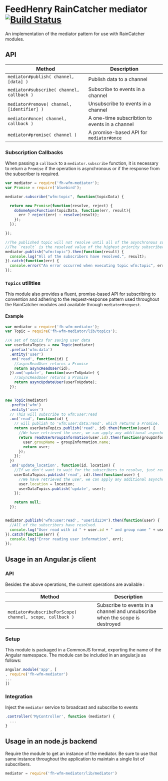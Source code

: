 # FeedHenry RainCatcher mediator [![Build Status](https://travis-ci.org/feedhenry-raincatcher/raincatcher-mediator.png)](https://travis-ci.org/feedhenry-raincatcher/raincatcher-mediator)

An implementation of the mediator pattern for use with RainCatcher modules.

## API
| Method | Description |
| --- | --- |
| `mediator#publish( channel, [data] )` | Publish data to a channel |
| `mediator#subscribe( channel, callback )` | Subscribe to events in a channel |
| `mediator#remove( channel, [identifier] )` | Unsubscribe to events in a channel |
| `mediator#once( channel, callback )` | A one-time subscribtion to events in a channel |
| `mediator#promise( channel )` | A promise-based API for `mediator#once` |


### Subscription Callbacks

When passing a `callback` to a `mediator.subscribe` function, it is necessary to return a `Promise` if the operation is asynchronous or if the response from the subscriber is required.

```javascript
var mediator = require('fh-wfm-mediator');
var Promise = require('bluebird');

mediator.subscribe("wfm:topic", function(topicData) {

  return new Promise(function(resolve, reject) {
    doSomeAyncFunction(topicData, function(err, result){
      err ? reject(err) : resolve(result);
    });
  });

});

//The published topic will not resolve until all of the asynchronous subscribers have resolved / rejected
//The `result` is the resolved value of the highest priority subscriber.
mediator.publish("wfm:topic").then(function(result) {
  console.log("All of the subscribers have resolved.", result);
}).catch(function(err) {
  console.error("An error occurred when executing topic wfm:topic", err);
});

```

### `Topics` utilities

This module also provides a fluent, promise-based API for subscribing to convention and adhering to the request-response pattern used throughout the RainCatcher modules and available through `mediator#request`.

#### Example

```javascript
var mediator = require('fh-wfm-mediator');
var Topic = require('fh-wfm-mediator/lib/topics');

//A set of topics for saving user data
var userDataTopics = new Topic(mediator)
  .prefix('wfm:data')
  .entity('user')
  .on('read', function(id) {
    //asyncReadUser returns a Promise
    return asyncReadUser(id);
  }).on('update', function(userToUpdate) {
    //asyncReadUser returns a Promise
    return asyncUpdateUser(userToUpdate);
  });


new Topic(mediator)
  .prefix('wfm')
  .entity('user')
  // This will subscribe to wfm:user:read
  .on('read', function(id) {
    // will publish to 'wfm:user:data:read', which returns a Promise.
    return userDataTopics.publish('read', id).then(function(user) {
      //We have retrieved the user, we can apply any additional asynchronous operations we need when the resolving the user
      return readUserGroupInformation(user.id).then(function(groupInformation) {
        user.groupName = groupInformation.name;
        return user;
      });
    });
  })
  .on('update_location', function(id, location) {
    //If we don't want to wait for the subscribers to resolve, just return null.
    userDataTopics.publish('read', id).then(function(user) {
      //We have retrieved the user, we can apply any additional asynchronous operations we need when the resolving the user
      user.location = location;
      userDataTopics.publish('update', user);
    });

    return null;
  });


mediator.publish('wfm:user:read', "userid1234").then(function(user) {
  //All of the subscribers have resolved.
  console.log("User read with id " + user.id + " and group name " + user.groupName);
}).catch(function(err) {
  console.log("Error reading user information", err);
});
```

## Usage in an Angular.js client

### API

Besides the above operations, the current operations are available :

| Method | Description |
| --- | --- |
| `mediator#subscribeForScope( channel, scope, callback )` | Subscribe to events in a channel and unsubscribe when the scope is destroyed|

### Setup
This module is packaged in a CommonJS format, exporting the name of the Angular namespace.  The module can be included in an angular.js as follows:

```javascript
angular.module('app', [
, require('fh-wfm-mediator')
...
])
```

### Integration
Inject the `mediator` service to broadcast and subscribe to events

```javascript
.controller('MyController', function (mediator) {
  ...
}
```

## Usage in an node.js backend
Require the module to get an instance of the mediator.  Be sure to use that same instance throughout the application to maintain a single list of subscribers.

```javascript
mediator = require('fh-wfm-mediator/lib/mediator')
```
